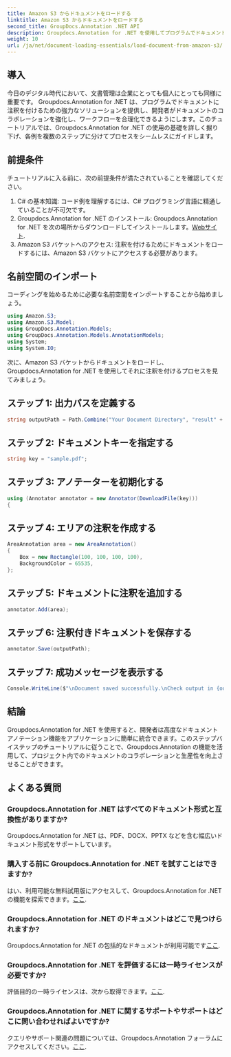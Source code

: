 ```yaml
---
title: Amazon S3 からドキュメントをロードする
linktitle: Amazon S3 からドキュメントをロードする
second_title: GroupDocs.Annotation .NET API
description: Groupdocs.Annotation for .NET を使用してプログラムでドキュメントに注釈を付ける方法を学びます。シームレスな統合のためのステップバイステップのチュートリアル。
weight: 10
url: /ja/net/document-loading-essentials/load-document-from-amazon-s3/
---
```

## 導入
今日のデジタル時代において、文書管理は企業にとっても個人にとっても同様に重要です。 Groupdocs.Annotation for .NET は、プログラムでドキュメントに注釈を付けるための強力なソリューションを提供し、開発者がドキュメントのコラボレーションを強化し、ワークフローを合理化できるようにします。このチュートリアルでは、Groupdocs.Annotation for .NET の使用の基礎を詳しく掘り下げ、各例を複数のステップに分けてプロセスをシームレスにガイドします。
## 前提条件
チュートリアルに入る前に、次の前提条件が満たされていることを確認してください。
1. C# の基本知識: コード例を理解するには、C# プログラミング言語に精通していることが不可欠です。
2.  Groupdocs.Annotation for .NET のインストール: Groupdocs.Annotation for .NET を次の場所からダウンロードしてインストールします。[Webサイト](https://releases.groupdocs.com/annotation/net/).
3. Amazon S3 バケットへのアクセス: 注釈を付けるためにドキュメントをロードするには、Amazon S3 バケットにアクセスする必要があります。

## 名前空間のインポート
コーディングを始めるために必要な名前空間をインポートすることから始めましょう。

```csharp
using Amazon.S3;
using Amazon.S3.Model;
using GroupDocs.Annotation.Models;
using GroupDocs.Annotation.Models.AnnotationModels;
using System;
using System.IO;
```


次に、Amazon S3 バケットからドキュメントをロードし、Groupdocs.Annotation for .NET を使用してそれに注釈を付けるプロセスを見てみましょう。
## ステップ 1: 出力パスを定義する
```csharp
string outputPath = Path.Combine("Your Document Directory", "result" + Path.GetExtension("input.pdf"));
```
## ステップ 2: ドキュメントキーを指定する
```csharp
string key = "sample.pdf";
```
## ステップ 3: アノテーターを初期化する
```csharp
using (Annotator annotator = new Annotator(DownloadFile(key)))
{
```
## ステップ 4: エリアの注釈を作成する
```csharp
AreaAnnotation area = new AreaAnnotation()
{
    Box = new Rectangle(100, 100, 100, 100),
    BackgroundColor = 65535,
};
```
## ステップ 5: ドキュメントに注釈を追加する
```csharp
annotator.Add(area);
```
## ステップ 6: 注釈付きドキュメントを保存する
```csharp
annotator.Save(outputPath);
```
## ステップ 7: 成功メッセージを表示する
```csharp
Console.WriteLine($"\nDocument saved successfully.\nCheck output in {outputPath}.");
```

## 結論
Groupdocs.Annotation for .NET を使用すると、開発者は高度なドキュメント アノテーション機能をアプリケーションに簡単に統合できます。このステップバイステップのチュートリアルに従うことで、Groupdocs.Annotation の機能を活用して、プロジェクト内でのドキュメントのコラボレーションと生産性を向上させることができます。
## よくある質問
### Groupdocs.Annotation for .NET はすべてのドキュメント形式と互換性がありますか?
Groupdocs.Annotation for .NET は、PDF、DOCX、PPTX などを含む幅広いドキュメント形式をサポートしています。
### 購入する前に Groupdocs.Annotation for .NET を試すことはできますか?
はい、利用可能な無料試用版にアクセスして、Groupdocs.Annotation for .NET の機能を探索できます。[ここ](https://releases.groupdocs.com/).
### Groupdocs.Annotation for .NET のドキュメントはどこで見つけられますか?
Groupdocs.Annotation for .NET の包括的なドキュメントが利用可能です[ここ](https://tutorials.groupdocs.com/annotation/net/).
### Groupdocs.Annotation for .NET を評価するには一時ライセンスが必要ですか?
評価目的の一時ライセンスは、次から取得できます。[ここ](https://purchase.groupdocs.com/temporary-license/).
### Groupdocs.Annotation for .NET に関するサポートやサポートはどこに問い合わせればよいですか?
クエリやサポート関連の問題については、Groupdocs.Annotation フォーラムにアクセスしてください。[ここ](https://forum.groupdocs.com/c/annotation/10).